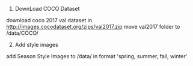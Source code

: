 1. DownLoad COCO Dataset

  download coco 2017 val dataset in http://images.cocodataset.org/zips/val2017.zip
  move val2017 folder to /data/COCO/

2. Add style images

  add Season Style Images to /data/ in format 'spring, summer, fall, winter'
